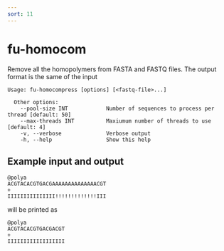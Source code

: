 ```yaml
---
sort: 11
---
```


# fu-homocom

Remove all the homopolymers from FASTA and FASTQ files. The output format is the same of
the input

```text
Usage: fu-homocompress [options] [<fastq-file>...]
 
  Other options:
    --pool-size INT            Number of sequences to process per thread [default: 50]
    --max-threads INT          Maxiumum number of threads to use [default: 4]
    -v, --verbose              Verbose output
    -h, --help                 Show this help
```


## Example input and output
 
```
@polya
ACGTACACGTGACGAAAAAAAAAAAAAACGT
+
IIIIIIIIIIIIIII!!!!!!!!!!!!!III
```

will be printed as

```
@polya
ACGTACACGTGACGACGT
+
IIIIIIIIIIIIIIIIII
```